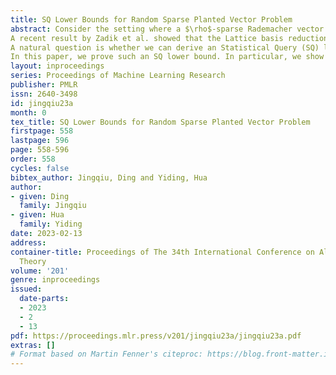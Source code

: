 ```yaml
---
title: SQ Lower Bounds for Random Sparse Planted Vector Problem
abstract: Consider the setting where a $\rho$-sparse Rademacher vector is planted in a random $d$-dimensional subspace of $R^n$. A classical question is how to recover this planted vector given a random basis in this subspace.
A recent result by Zadik et al. showed that the Lattice basis reduction algorithm can recover the planted vector when $n\geq d+1$ (Zadik et al. (2021)). Although the algorithm is not expected to tolerate inverse polynomial amount of noise, it is surprising because it was previously shown that recovery cannot be achieved by low degree polynomials when $n \ll \rho^2 d^{2}$ (Mao and Wein (2021)).
A natural question is whether we can derive an Statistical Query (SQ) lower bound matching the previous low degree lower bound in Mao and Wein (2021). This will (1) imply that the SQ lower bound can be surpassed by lattice based algorithms; (2) predict the computational hardness when the planted vector is perturbed by inverse polynomial amount of noise.
In this paper, we prove such an SQ lower bound. In particular, we show that super-polynomial number of VSTAT queries is needed to solve the easier statistical testing problem when $n \ll \rho^2 d^{2}$ and $\rho \gg \frac{1}{\sqrt{d}}$. The most notable technique we used to derive the SQ lower bound is the almost equivalence relationship between SQ lower bound and low degree lower bound (Brennan et al. (2020); Mao and Wein (2021)).
layout: inproceedings
series: Proceedings of Machine Learning Research
publisher: PMLR
issn: 2640-3498
id: jingqiu23a
month: 0
tex_title: SQ Lower Bounds for Random Sparse Planted Vector Problem
firstpage: 558
lastpage: 596
page: 558-596
order: 558
cycles: false
bibtex_author: Jingqiu, Ding and Yiding, Hua
author:
- given: Ding
  family: Jingqiu
- given: Hua
  family: Yiding
date: 2023-02-13
address:
container-title: Proceedings of The 34th International Conference on Algorithmic Learning
  Theory
volume: '201'
genre: inproceedings
issued:
  date-parts:
  - 2023
  - 2
  - 13
pdf: https://proceedings.mlr.press/v201/jingqiu23a/jingqiu23a.pdf
extras: []
# Format based on Martin Fenner's citeproc: https://blog.front-matter.io/posts/citeproc-yaml-for-bibliographies/
---
```

